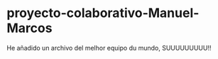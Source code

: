 # proyecto-colaborativo-Manuel-Marcos
He añadido un archivo del melhor equipo du mundo, SUUUUUUUUU!!